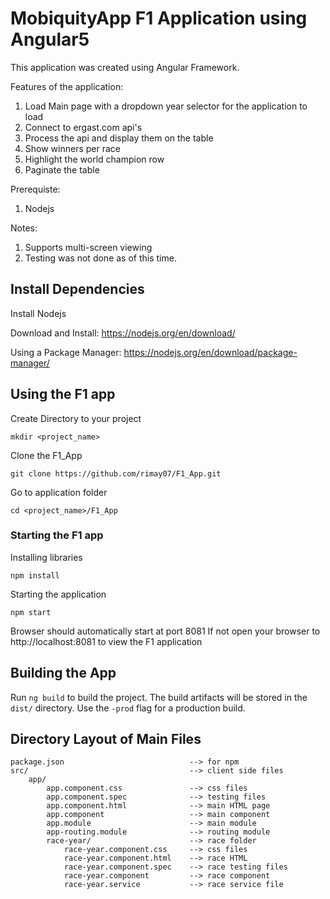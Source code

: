 # MobiquityApp F1 Application using Angular5

This application was created using Angular Framework. 

Features of the application:
1. Load Main page with a dropdown year selector for the application to load
2. Connect to ergast.com api's 
3. Process the api and display them on the table
4. Show winners per race 
5. Highlight the world champion row
6. Paginate the table

Prerequiste:
1. Nodejs

Notes:
1. Supports multi-screen viewing
2. Testing was not done as of this time.

## Install Dependencies

Install Nodejs

Download and Install:
https://nodejs.org/en/download/

Using a Package Manager:
https://nodejs.org/en/download/package-manager/

## Using the F1 app

Create Directory to your project

```shell
mkdir <project_name>
```

Clone the F1_App

```shell
git clone https://github.com/rimay07/F1_App.git
```

Go to application folder

```shell
cd <project_name>/F1_App
```

### Starting the F1 app

Installing libraries

```shell
npm install
```

Starting the application
```shell
npm start
```

Browser should automatically start at port 8081
If not open your browser to http://localhost:8081 to view the F1 application

## Building the App

Run `ng build` to build the project. The build artifacts will be stored in the `dist/` directory. Use the `-prod` flag for a production build.

## Directory Layout of Main Files
    
	package.json            				--> for npm
	src/                 					--> client side files
		app/						
			app.component.css				--> css files
			app.component.spec				--> testing files
			app.component.html				--> main HTML page
			app.component					--> main component
			app.module						--> main module
			app-routing.module				--> routing module
			race-year/						--> race folder
				race-year.component.css		--> css files
				race-year.component.html	--> race HTML
				race-year.component.spec	--> race testing files
				race-year.component			--> race component
				race-year.service			--> race service file

